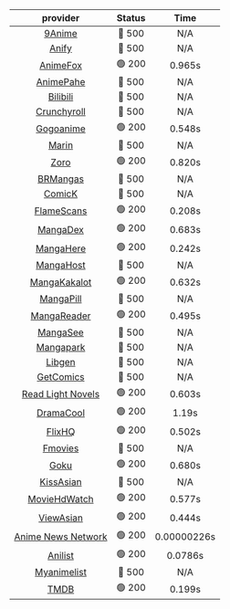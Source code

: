 | **provider** | **Status** | **Time** |
|:--------:|:------:|:----:|
| [9Anime](https://9anime.pl) | 🔴 500 | N/A |
| [Anify](https://api.anify.tv) | 🔴 500 | N/A |
|  [AnimeFox](https://animefox.tv)  | 🟢 200 | 0.965s |
| [AnimePahe](https://animepahe.com) | 🔴 500 | N/A |
| [Bilibili](https://bilibili.tv) | 🔴 500 | N/A |
| [Crunchyroll](https://cronchy.consumet.stream) | 🔴 500 | N/A |
|  [Gogoanime](https://gogoanimehd.io)  | 🟢 200 | 0.548s |
| [Marin](https://marin.moe) | 🔴 500 | N/A |
|  [Zoro](https://aniwatch.to)  | 🟢 200 | 0.820s |
| [BRMangas](https://www.brmangas.net) | 🔴 500 | N/A |
| [ComicK](https://comick.app) | 🔴 500 | N/A |
|  [FlameScans](https://flamescans.org/)  | 🟢 200 | 0.208s |
|  [MangaDex](https://mangadex.org)  | 🟢 200 | 0.683s |
|  [MangaHere](http://www.mangahere.cc)  | 🟢 200 | 0.242s |
| [MangaHost](https://mangahosted.com) | 🔴 500 | N/A |
|  [MangaKakalot](https://mangakakalot.com)  | 🟢 200 | 0.632s |
| [MangaPill](https://mangapill.com) | 🔴 500 | N/A |
|  [MangaReader](https://mangareader.to)  | 🟢 200 | 0.495s |
| [MangaSee](https://mangasee123.com) | 🔴 500 | N/A |
| [Mangapark](https://v2.mangapark.net) | 🔴 500 | N/A |
| [Libgen](http://libgen) | 🔴 500 | N/A |
| [GetComics](https://getcomics.info/) | 🔴 500 | N/A |
|  [Read Light Novels](https://readlightnovels.net)  | 🟢 200 | 0.603s |
|  [DramaCool](https://dramacool.hr)  | 🟢 200 | 1.19s |
|  [FlixHQ](https://flixhq.to)  | 🟢 200 | 0.502s |
| [Fmovies](https://fmovies.to) | 🔴 500 | N/A |
|  [Goku](https://goku.sx)  | 🟢 200 | 0.680s |
| [KissAsian](https://kissasian.mx) | 🔴 500 | N/A |
|  [MovieHdWatch](https://movieshd.watch)  | 🟢 200 | 0.577s |
|  [ViewAsian](https://viewasian.co)  | 🟢 200 | 0.444s |
|  [Anime News Network](https://www.animenewsnetwork.com)  | 🟢 200 | 0.00000226s |
|  [Anilist](https://anilist.co)  | 🟢 200 | 0.0786s |
| [Myanimelist](https://myanimelist.net/) | 🔴 500 | N/A |
|  [TMDB](https://www.themoviedb.org)  | 🟢 200 | 0.199s |
